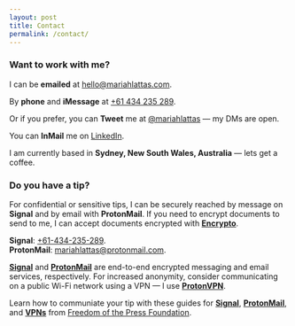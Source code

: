 ```yaml
---
layout: post
title: Contact
permalink: /contact/
---
```


### Want to work with me?

I can be **emailed** at [&#104;&#101;&#108;&#108;&#111;&#064;&#109;&#097;&#114;&#105;&#097;&#104;&#108;&#097;&#116;&#116;&#097;&#115;&#046;&#099;&#111;&#109;](&#109;&#097;&#105;&#108;&#116;&#111;&#058;&#104;&#101;&#108;&#108;&#111;&#064;&#109;&#097;&#114;&#105;&#097;&#104;&#108;&#097;&#116;&#116;&#097;&#115;&#046;&#099;&#111;&#109;).

By **phone** and **iMessage** at [&#043;&#054;&#049;&#032;&#052;&#051;&#052;&#032;&#050;&#051;&#053;&#032;&#050;&#056;&#057;](&#116;&#101;&#108;&#058;&#054;&#049;&#052;&#051;&#052;&#050;&#051;&#053;&#050;&#056;&#057;).

Or if you prefer, you can **Tweet** me at [@mariahlattas](https://twitter.com/mariahlattas) — my DMs are open.

You can **InMail** me on [LinkedIn](https://linkedin.com/in/mariahlattas).

I am currently based in **Sydney, New South Wales, Australia** — lets get a coffee. 

### Do you have a tip?

For confidential or sensitive tips, I can be securely reached by message on **Signal** and by email with **ProtonMail**. If you need to encrypt documents to send to me, I can accept documents encrypted with **[Encrypto](https://macpaw.com/encrypto)**.

**Signal**: [&#043;&#054;&#049;&#045;&#052;&#051;&#052;&#045;&#050;&#051;&#053;&#045;&#050;&#056;&#057;](&#115;&#103;&#110;&#108;&#058;&#047;&#047;&#116;&#101;&#120;&#116;&#058;&#043;&#054;&#049;&#052;&#051;&#052;&#050;&#051;&#053;&#050;&#056;&#057;).
<br>
**ProtonMail**: [&#109;&#097;&#114;&#105;&#097;&#104;&#108;&#097;&#116;&#116;&#097;&#115;&#064;&#112;&#114;&#111;&#116;&#111;&#110;&#109;&#097;&#105;&#108;&#046;&#099;&#111;&#109;](&#109;&#097;&#105;&#108;&#116;&#111;&#058;&#109;&#097;&#114;&#105;&#097;&#104;&#108;&#097;&#116;&#116;&#097;&#115;&#064;&#112;&#114;&#111;&#116;&#111;&#110;&#109;&#097;&#105;&#108;&#046;&#099;&#111;&#109;).

**[Signal](https://signal.org)** and **[ProtonMail](https://protonmail.com)** are end-to-end encrypted messaging and email services, respectively. For increased anonymity, consider communicating on a public Wi-Fi network using a VPN — I use **[ProtonVPN](https://protonvpn.com)**.

Learn how to communiate your tip with these guides for **[Signal](https://freedom.press/news/signal-beginners/)**, **[ProtonMail](https://freedom.press/training/protonmail-pro/)**, and **[VPNs](https://freedom.press/training/choosing-a-vpn/)** from [Freedom of the Press Foundation](https://freedom.press/donate).
